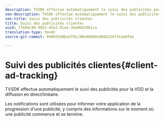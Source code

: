 ```yaml
---
description: TVSDK effectue automatiquement le suivi des publicités pour la VOD et la diffusion en direct/linéaire.
seo-description: TVSDK effectue automatiquement le suivi des publicités pour la VOD et la diffusion en direct/linéaire.
seo-title: Suivi des publicités clientes
title: Suivi des publicités clientes
uuid: 77e8dc80-9941-45e2-91ae-3ba9b62961ca
translation-type: tm+mt
source-git-commit: 040655d8ba5f91c98ed0584c08db226ffe1e0f4e

---
```



# Suivi des publicités clientes{#client-ad-tracking}

TVSDK effectue automatiquement le suivi des publicités pour la VOD et la diffusion en direct/linéaire.

Les notifications sont utilisées pour informer votre application de la progression d&#39;une publicité, y compris des informations sur le moment où une publicité commence et se termine.
